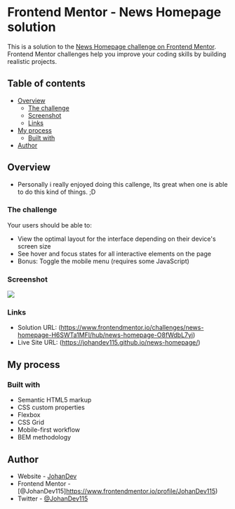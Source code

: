 # Frontend Mentor - News Homepage solution

This is a solution to the [News Homepage challenge on Frontend Mentor](https://www.frontendmentor.io/challenges/notifications-page-DqK5QAmKbC). Frontend Mentor challenges help you improve your coding skills by building realistic projects. 

## Table of contents

- [Overview](#overview)
  - [The challenge](#the-challenge)
  - [Screenshot](#screenshot)
  - [Links](#links)
- [My process](#my-process)
  - [Built with](#built-with)
- [Author](#author)

## Overview

- Personally i really enjoyed doing this callenge, Its great when one is able to do this kind of things. ;D

### The challenge

Your users should be able to:

- View the optimal layout for the interface depending on their device's screen size
- See hover and focus states for all interactive elements on the page
- Bonus: Toggle the mobile menu (requires some JavaScript)

### Screenshot

![](./screenshot.jpg)

### Links

- Solution URL: (https://www.frontendmentor.io/challenges/news-homepage-H6SWTa1MFl/hub/news-homepage-O8fWdbL7yi)
- Live Site URL: (https://johandev115.github.io/news-homepage/)

## My process

### Built with

- Semantic HTML5 markup
- CSS custom properties
- Flexbox
- CSS Grid
- Mobile-first workflow
- BEM methodology

## Author

- Website - [JohanDev](https://johandev115.github.io/JohanDev115/index.html)
- Frontend Mentor - [@JohanDev115]https://www.frontendmentor.io/profile/JohanDev115)
- Twitter - [@JohanDev115](https://twitter.com/JohanDev115)
